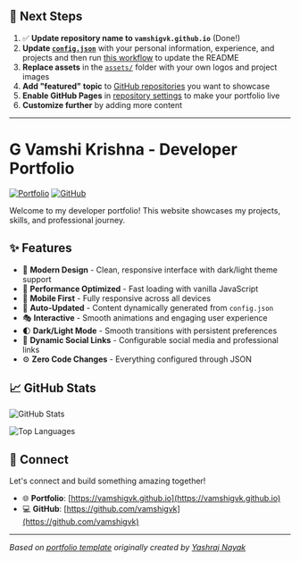 ## 🚀 Next Steps

1. ✅ **Update repository name to `vamshigvk.github.io`** (Done!)
2. **Update [`config.json`](https://github.com/vamshigvk/vamshigvk.github.io/blob/main/config.json)** with your personal information, experience, and projects and then run [this workflow](https://github.com/vamshigvk/vamshigvk.github.io/actions/workflows/update-readme.yml) to update the README
3. **Replace assets** in the [`assets/`](https://github.com/vamshigvk/vamshigvk.github.io/tree/main/assets/) folder with your own logos and project images
4. **Add "featured" topic** to [GitHub repositories](https://github.com/vamshigvk?tab=repositories) you want to showcase
5. **Enable GitHub Pages** in [repository settings](https://github.com/vamshigvk/vamshigvk.github.io/settings/pages) to make your portfolio live
6. **Customize further** by adding more content

---

# G Vamshi Krishna - Developer Portfolio

<div align="left">
  
[![Portfolio](https://img.shields.io/badge/🌐_Visit_Portfolio-Live-brightgreen?style=for-the-badge)](https://vamshigvk.github.io)
[![GitHub](https://img.shields.io/badge/GitHub-Profile-181717?style=for-the-badge&logo=github)](https://github.com/vamshigvk)

</div>

Welcome to my developer portfolio! This website showcases my projects, skills, and professional journey.

## ✨ Features

- 🎨 **Modern Design** - Clean, responsive interface with dark/light theme support
- 🚀 **Performance Optimized** - Fast loading with vanilla JavaScript
- 📱 **Mobile First** - Fully responsive across all devices
- 🔄 **Auto-Updated** - Content dynamically generated from `config.json`
- 🎭 **Interactive** - Smooth animations and engaging user experience
- 🌓 **Dark/Light Mode** - Smooth transitions with persistent preferences
- 🔗 **Dynamic Social Links** - Configurable social media and professional links
- ⚙️ **Zero Code Changes** - Everything configured through JSON

## 📈 GitHub Stats

<div align="left">

![GitHub Stats](https://github-readme-stats.vercel.app/api?username=vamshigvk&theme=dark&hide_border=true&include_all_commits=true&count_private=true)

![Top Languages](https://github-readme-stats.vercel.app/api/top-langs/?username=vamshigvk&theme=dark&hide_border=true&include_all_commits=true&count_private=true&layout=compact)

</div>

## 🤝 Connect

Let's connect and build something amazing together!

- 🌐 **Portfolio**: [https://vamshigvk.github.io](https://vamshigvk.github.io)
- 💻 **GitHub**: [https://github.com/vamshigvk](https://github.com/vamshigvk)

---

*Based on [portfolio template](https://github.com/yashrajnayak/developer-portfolio) originally created by [Yashraj Nayak](https://github.com/yashrajnayak)*